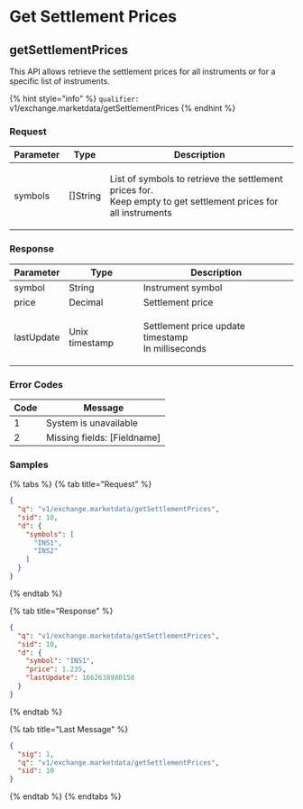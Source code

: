 # Get Settlement Prices

## getSettlementPrices

This API allows  retrieve the settlement prices for all instruments or for a specific list of instruments.&#x20;

{% hint style="info" %}
`qualifier:` v1/exchange.marketdata/getSettlementPrices
{% endhint %}

### **Request**

| Parameter | Type      | Description                                                                                                              |
| --------- | --------- | ------------------------------------------------------------------------------------------------------------------------ |
| symbols   | \[]String | <p>List of symbols to retrieve the settlement prices for.<br>Keep empty to get settlement prices for all instruments</p> |

### **Response**

| Parameter  | Type           | Description                                                  |
| ---------- | -------------- | ------------------------------------------------------------ |
| symbol     | String         | Instrument symbol                                            |
| price      | Decimal        | Settlement price                                             |
| lastUpdate | Unix timestamp | <p>Settlement price update timestamp<br>In milliseconds </p> |

### **Error Codes**

| Code | Message                      |
| ---- | ---------------------------- |
| 1    | System is unavailable        |
| 2    | Missing fields: \[Fieldname] |

### **Samples**

{% tabs %}
{% tab title="Request" %}
```json
{
  "q": "v1/exchange.marketdata/getSettlementPrices",
  "sid": 10,
  "d": {
    "symbols": [
      "INS1",
      "INS2"
    ]
  }
}
```
{% endtab %}

{% tab title="Response" %}
```json
{
  "q": "v1/exchange.marketdata/getSettlementPrices",
  "sid": 10,
  "d": {
    "symbol": "INS1",
    "price": 1.235,
    "lastUpdate": 1662638980158
  }
}
```
{% endtab %}

{% tab title="Last Message" %}
```json
{
  "sig": 1,
  "q": "v1/exchange.marketdata/getSettlementPrices",
  "sid": 10
}
```
{% endtab %}
{% endtabs %}
